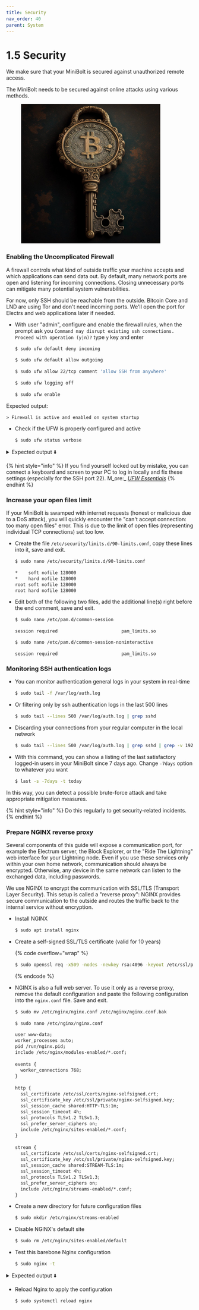 ```yaml
---
title: Security
nav_order: 40
parent: System
---
```


# 1.5 Security

We make sure that your MiniBolt is secured against unauthorized remote access.

The MiniBolt needs to be secured against online attacks using various methods.

<figure><img src="../.gitbook/assets/security_key.jpg" alt="" width="375"><figcaption></figcaption></figure>

### Enabling the Uncomplicated Firewall

A firewall controls what kind of outside traffic your machine accepts and which applications can send data out. By default, many network ports are open and listening for incoming connections. Closing unnecessary ports can mitigate many potential system vulnerabilities.

For now, only SSH should be reachable from the outside. Bitcoin Core and LND are using Tor and don't need incoming ports. We'll open the port for Electrs and web applications later if needed.

*   With user "admin", configure and enable the firewall rules, when the prompt ask you `Command may disrupt existing ssh connections. Proceed with operation (y|n)?` type `y` key and enter

    ```sh
    $ sudo ufw default deny incoming
    ```

    ```sh
    $ sudo ufw default allow outgoing
    ```

    ```sh
    $ sudo ufw allow 22/tcp comment 'allow SSH from anywhere'
    ```

    ```sh
    $ sudo ufw logging off
    ```

    ```sh
    $ sudo ufw enable
    ```

Expected output:

```
> Firewall is active and enabled on system startup
```

*   Check if the UFW is properly configured and active

    ```sh
    $ sudo ufw status verbose
    ```

<details>

<summary>Expected output ⬇️</summary>

```
> Status: active
> Logging: off
> Default: deny (incoming), allow (outgoing), disabled (routed)
> New profiles: skip

>
> To                            Action      From
> --                            ------      ----
> 22                            ALLOW       Anywhere       # allow SSH from anywhere
```

</details>

{% hint style="info" %}
If you find yourself locked out by mistake, you can connect a keyboard and screen to your PC to log in locally and fix these settings (especially for the SSH port 22). M_ore:_ [_UFW Essentials_](https://www.digitalocean.com/community/tutorials/ufw-essentials-common-firewall-rules-and-commands)
{% endhint %}

### Increase your open files limit

If your MiniBolt is swamped with internet requests (honest or malicious due to a DoS attack), you will quickly encounter the "can't accept connection: too many open files" error. This is due to the limit of open files (representing individual TCP connections) set too low.

*   Create the file `/etc/security/limits.d/90-limits.conf`, copy these lines into it, save and exit.

    ```sh
    $ sudo nano /etc/security/limits.d/90-limits.conf
    ```

    ```
    *    soft nofile 128000
    *    hard nofile 128000
    root soft nofile 128000
    root hard nofile 128000
    ```
*   Edit both of the following two files, add the additional line(s) right before the end comment, save and exit.

    ```sh
    $ sudo nano /etc/pam.d/common-session
    ```

    ```
    session required                        pam_limits.so
    ```

    ```sh
    $ sudo nano /etc/pam.d/common-session-noninteractive
    ```

    ```
    session required                        pam_limits.so
    ```

### Monitoring SSH authentication logs

*   You can monitor authentication general logs in your system in real-time

    ```sh
    $ sudo tail -f /var/log/auth.log
    ```
*   Or filtering only by ssh authentication logs in the last 500 lines

    ```sh
    $ sudo tail --lines 500 /var/log/auth.log | grep sshd
    ```
*   Discarding your connections from your regular computer in the local network

    ```sh
    $ sudo tail --lines 500 /var/log/auth.log | grep sshd | grep -v 192.168.X.XXX
    ```
*   With this command, you can show a listing of the last satisfactory logged-in users in your MiniBolt since 7 days ago. Change `-7days` option to whatever you want

    ```sh
    $ last -s -7days -t today
    ```

In this way, you can detect a possible brute-force attack and take appropriate mitigation measures.

{% hint style="info" %}
Do this regularly to get security-related incidents.
{% endhint %}

### Prepare NGINX reverse proxy

Several components of this guide will expose a communication port, for example the Electrum server, the Block Explorer, or the "Ride The Lightning" web interface for your Lightning node. Even if you use these services only within your own home network, communication should always be encrypted. Otherwise, any device in the same network can listen to the exchanged data, including passwords.

We use NGINX to encrypt the communication with SSL/TLS (Transport Layer Security). This setup is called a "reverse proxy": NGINX provides secure communication to the outside and routes the traffic back to the internal service without encryption.

*   Install NGINX

    ```sh
    $ sudo apt install nginx
    ```
*   Create a self-signed SSL/TLS certificate (valid for 10 years)

    {% code overflow="wrap" %}
    ```sh
    $ sudo openssl req -x509 -nodes -newkey rsa:4096 -keyout /etc/ssl/private/nginx-selfsigned.key -out /etc/ssl/certs/nginx-selfsigned.crt -subj "/CN=localhost" -days 3650
    ```
    {% endcode %}
*   NGINX is also a full web server. To use it only as a reverse proxy, remove the default configuration and paste the following configuration into the `nginx.conf` file. Save and exit.

    ```sh
    $ sudo mv /etc/nginx/nginx.conf /etc/nginx/nginx.conf.bak
    ```

    ```sh
    $ sudo nano /etc/nginx/nginx.conf
    ```

    ```nginx
    user www-data;
    worker_processes auto;
    pid /run/nginx.pid;
    include /etc/nginx/modules-enabled/*.conf;

    events {
      worker_connections 768;
    }

    http {
      ssl_certificate /etc/ssl/certs/nginx-selfsigned.crt;
      ssl_certificate_key /etc/ssl/private/nginx-selfsigned.key;
      ssl_session_cache shared:HTTP-TLS:1m;
      ssl_session_timeout 4h;
      ssl_protocols TLSv1.2 TLSv1.3;
      ssl_prefer_server_ciphers on;
      include /etc/nginx/sites-enabled/*.conf;
    }

    stream {
      ssl_certificate /etc/ssl/certs/nginx-selfsigned.crt;
      ssl_certificate_key /etc/ssl/private/nginx-selfsigned.key;
      ssl_session_cache shared:STREAM-TLS:1m;
      ssl_session_timeout 4h;
      ssl_protocols TLSv1.2 TLSv1.3;
      ssl_prefer_server_ciphers on;
      include /etc/nginx/streams-enabled/*.conf;
    }
    ```
*   Create a new directory for future configuration files

    ```sh
    $ sudo mkdir /etc/nginx/streams-enabled
    ```
*   Disable NGINX's default site

    ```sh
    $ sudo rm /etc/nginx/sites-enabled/default
    ```
*   Test this barebone Nginx configuration

    ```sh
    $ sudo nginx -t
    ```

<details>

<summary>Expected output ⬇️</summary>

```
> nginx: the configuration file /etc/nginx/nginx.conf syntax is ok
> nginx: configuration file /etc/nginx/nginx.conf test is successful
```

</details>

*   Reload Nginx to apply the configuration

    ```sh
    $ sudo systemctl reload nginx
    ```
